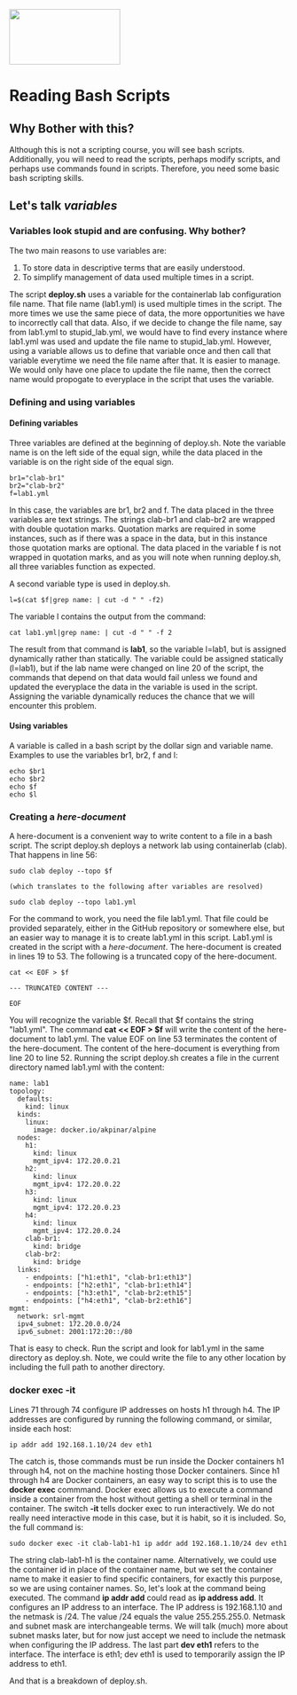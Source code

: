 <img src="https://www.tamusa.edu/brandguide/jpeglogos/tamusa_final_logo_bw1.jpg" width="200" height="100"> 

# Reading Bash Scripts
## Why Bother with this?

Although this is not a scripting course, you will see bash scripts. Additionally, you will need to read the scripts, perhaps modify scripts, and perhaps use commands found in scripts. Therefore, you need some basic bash scripting skills.
## Let's talk _variables_
### Variables look stupid and are confusing. Why bother?

The two main reasons to use variables are:
1. To store data in descriptive terms that are easily understood.
2. To simplify management of data used multiple times in a script.

The script **deploy.sh** uses a variable for the containerlab lab configuration file name. That file name (lab1.yml) is used multiple times in the script. The more times we use the same piece of data, the more opportunities we have to incorrectly call that data. Also, if we decide to change the file name, say from lab1.yml to stupid_lab.yml, we would have to find every instance where lab1.yml was used and update the file name to stupid_lab.yml. However, using a variable allows us to define that variable once and then call that variable everytime we need the file name after that. It is easier to manage. We would only have one place to update the file name, then the correct name would propogate to everyplace in the script that uses the variable.
### Defining and using variables
#### Defining variables

Three variables are defined at the beginning of deploy.sh. Note the variable name is on the left side of the equal sign, while the data placed in the variable is on the right side of the equal sign. 
```
br1="clab-br1"
br2="clab-br2"
f=lab1.yml
```
In this case, the variables are br1, br2 and f. The data placed in the three variables are text strings. The strings clab-br1 and clab-br2 are wrapped with double quotation marks. Quotation marks are required in some instances, such as if there was a space in the data, but in this instance those quotation marks are optional. The data placed in the variable f is not wrapped in quotation marks, and as you will note when running deploy.sh, all three variables function as expected.

A second variable type is used in deploy.sh. 
```
l=$(cat $f|grep name: | cut -d " " -f2)
```
The variable l contains the output from the command:
```
cat lab1.yml|grep name: | cut -d " " -f 2
```
The result from that command is **lab1**, so the variable l=lab1, but is assigned dynamically rather than statically. The variable could be assigned statically (l=lab1), but if the lab name were changed on line 20 of the script, the commands that depend on that data would fail unless we found and updated the everyplace the data in the variable is used in the script. Assigning the variable dynamically reduces the chance that we will encounter this problem.
#### Using variables
A variable is called in a bash script by the dollar sign and variable name. Examples to use the variables br1, br2, f and l:
```
echo $br1
echo $br2
echo $f
echo $l
```
### Creating a _here-document_
A here-document is a convenient way to write content to a file in a bash script. The script deploy.sh deploys a network lab using containerlab (clab). That happens in line 56:
```
sudo clab deploy --topo $f

(which translates to the following after variables are resolved)

sudo clab deploy --topo lab1.yml
```
For the command to work, you need the file lab1.yml. That file could be provided separately, either in the GitHub repository or somewhere else, but an easier way to manage it is to create lab1.yml in this script. Lab1.yml is created in the script with a *here-document*. The here-document is created in lines 19 to 53. The following is a truncated copy of the here-document.
```
cat << EOF > $f

--- TRUNCATED CONTENT ---

EOF
```
You will recognize the variable $f. Recall that $f contains the string "lab1.yml". The command **cat << EOF > $f** will write the content of the here-document to lab1.yml. The value EOF on line 53 terminates the content of the here-document. The content of the here-document is everything from line 20 to line 52. Running the script deploy.sh creates a file in the current directory named lab1.yml with the content:
```
name: lab1
topology:
  defaults:
    kind: linux
  kinds:
    linux:
      image: docker.io/akpinar/alpine 
  nodes:
    h1:
      kind: linux
      mgmt_ipv4: 172.20.0.21
    h2:
      kind: linux      
      mgmt_ipv4: 172.20.0.22
    h3:
      kind: linux
      mgmt_ipv4: 172.20.0.23
    h4:
      kind: linux
      mgmt_ipv4: 172.20.0.24    
    clab-br1: 
      kind: bridge
    clab-br2: 
      kind: bridge
  links:
    - endpoints: ["h1:eth1", "clab-br1:eth13"]
    - endpoints: ["h2:eth1", "clab-br1:eth14"]
    - endpoints: ["h3:eth1", "clab-br2:eth15"]
    - endpoints: ["h4:eth1", "clab-br2:eth16"]
mgmt: 
  network: srl-mgmt
  ipv4_subnet: 172.20.0.0/24
  ipv6_subnet: 2001:172:20::/80  
```
That is easy to check. Run the script and look for lab1.yml in the same directory as deploy.sh. Note, we could write the file to any other location by including the full path to another directory.

### docker exec -it
Lines 71 through 74 configure IP addresses on hosts h1 through h4. The IP addresses are configured by running the following command, or similar, inside each host:
```
ip addr add 192.168.1.10/24 dev eth1
```
The catch is, those commands must be run inside the Docker containers h1 through h4, not on the machine hosting those Docker containers. Since h1 through h4 are Docker containers, an easy way to script this is to use the **docker exec** commmand. Docker exec allows us to execute a command inside a container from the host without getting a shell or terminal in the container. The switch **-it** tells docker exec to run interactively. We do not really need interactive mode in this case, but it is habit, so it is included. So, the full command is:
```
sudo docker exec -it clab-lab1-h1 ip addr add 192.168.1.10/24 dev eth1
```
The string clab-lab1-h1 is the container name. Alternatively, we could use the container id in place of the container name, but we set the container name to make it easier to find specific containers, for exactly this purpose, so we are using container names.
So, let's look at the command being executed. The command **ip addr add** could read as **ip address add**. It configures an IP address to an interface. The IP address is 192.168.1.10 and the netmask is /24. The value /24 equals the value 255.255.255.0. Netmask and subnet mask are interchangeable terms. We will talk (much) more about subnet masks later, but for now just accept we need to include the netmask when configuring the IP address. The last part **dev eth1** refers to the interface. The interface is eth1; dev eth1 is used to temporarily assign the IP address to eth1.

And that is a breakdown of deploy.sh.
